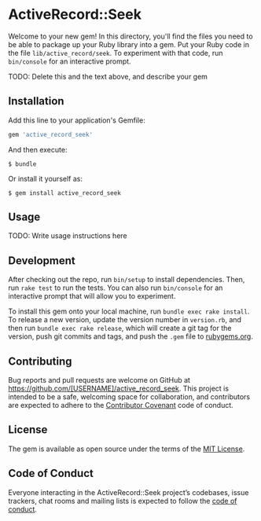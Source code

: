 # ActiveRecord::Seek

Welcome to your new gem! In this directory, you'll find the files you need to be able to package up your Ruby library into a gem. Put your Ruby code in the file `lib/active_record/seek`. To experiment with that code, run `bin/console` for an interactive prompt.

TODO: Delete this and the text above, and describe your gem

## Installation

Add this line to your application's Gemfile:

```ruby
gem 'active_record_seek'
```

And then execute:

    $ bundle

Or install it yourself as:

    $ gem install active_record_seek

## Usage

TODO: Write usage instructions here

## Development

After checking out the repo, run `bin/setup` to install dependencies. Then, run `rake test` to run the tests. You can also run `bin/console` for an interactive prompt that will allow you to experiment.

To install this gem onto your local machine, run `bundle exec rake install`. To release a new version, update the version number in `version.rb`, and then run `bundle exec rake release`, which will create a git tag for the version, push git commits and tags, and push the `.gem` file to [rubygems.org](https://rubygems.org).

## Contributing

Bug reports and pull requests are welcome on GitHub at https://github.com/[USERNAME]/active_record_seek. This project is intended to be a safe, welcoming space for collaboration, and contributors are expected to adhere to the [Contributor Covenant](http://contributor-covenant.org) code of conduct.

## License

The gem is available as open source under the terms of the [MIT License](http://opensource.org/licenses/MIT).

## Code of Conduct

Everyone interacting in the ActiveRecord::Seek project’s codebases, issue trackers, chat rooms and mailing lists is expected to follow the [code of conduct](https://github.com/[USERNAME]/active_record_seek/blob/master/CODE_OF_CONDUCT.md).
